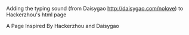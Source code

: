 Adding the typing sound (from Daisygao http://daisygao.com/nolove) to Hackerzhou's html page

A Page Inspired By Hackerzhou and Daisygao


